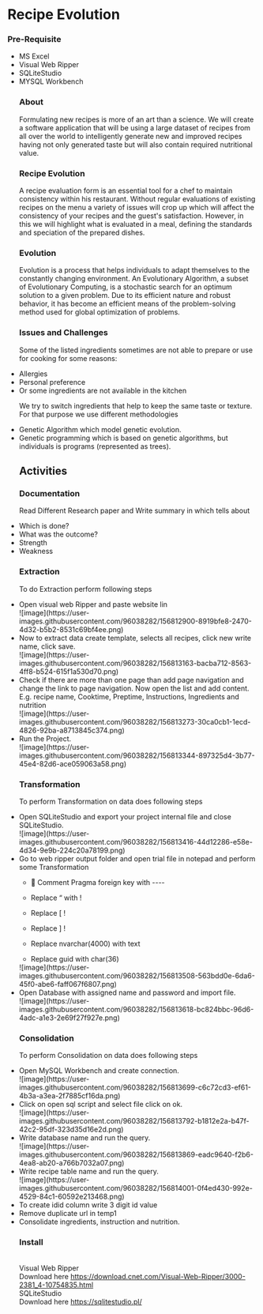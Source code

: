 # Recipe Evolution
### Pre-Requisite
<ul><li>MS Excel 
<li>Visual Web Ripper
<li>SQLiteStudio
<li>MYSQL Workbench

### About 
<p>Formulating new recipes is more of an art than a science. We will create a software application that will be using a large dataset of recipes from all over the world to intelligently generate new and improved recipes having not only generated taste but will also contain required nutritional value. <p/>

### Recipe Evolution
  <p>A recipe evaluation form is an essential tool for a chef to maintain consistency within his restaurant. Without regular evaluations of existing recipes on the menu a variety of issues will crop up which will affect the consistency of your recipes and the guest's satisfaction. However, in this we will highlight what is evaluated in a meal, defining the standards and speciation of the prepared dishes.</p>

### Evolution
  <p>Evolution is a process that helps individuals to adapt themselves to the constantly changing environment. An Evolutionary Algorithm, a subset of Evolutionary Computing, is a stochastic search for an optimum solution to a given problem. Due to its efficient nature and robust behavior, it has become an efficient means of the problem-solving method used for global optimization of problems.</p>
  
### Issues and Challenges
  <p>Some of the listed ingredients sometimes are not able to prepare or use for cooking for some reasons:</p>
  <li>Allergies</li>
  <li>Personal preference</li>
  <li>	Or some ingredients are not available in the kitchen</li>
  <p>We try to switch ingredients that help to keep the same taste or texture. For that purpose we use different methodologies </p>
  <li>Genetic Algorithm which model genetic evolution.</li>
  <li>Genetic programming which is based on genetic algorithms, but individuals is programs (represented as trees).</li>

## Activities
  
### Documentation 
 <p>Read Different Research paper and Write summary in which tells about </p>
<li>Which is done?</li>
<li>What was the outcome?</li>
<li>Strength</li>
  <li>Weakness</li>
  
### Extraction 
  <p>To do Extraction perform following steps</p>
  <li>Open visual web Ripper and paste website lin</li>
  ![image](https://user-images.githubusercontent.com/96038282/156812900-8919bfe8-2470-4d32-b5b2-8531c69bf4ee.png)
  <li>Now to extract data create template, selects all recipes, click new write name, click save.</li>
  ![image](https://user-images.githubusercontent.com/96038282/156813163-bacba712-8563-4ff8-b524-615f1a530d70.png)
  <li>Check if there are more than one page than add page navigation and change the link to page navigation. Now open the list and add content. E.g. recipe name, Cooktime, Preptime, Instructions, Ingredients and nutrition</li>
  ![image](https://user-images.githubusercontent.com/96038282/156813273-30ca0cb1-1ecd-4826-92ba-a8713845c374.png)
  <li>Run the Project. </li>
  ![image](https://user-images.githubusercontent.com/96038282/156813344-897325d4-3b77-45e4-82d6-ace059063a58.png)
 
### Transformation 
  <p>To perform Transformation on data does following steps </p>
  <li>Open SQLiteStudio and export your project internal file and close SQLiteStudio.</li>
  ![image](https://user-images.githubusercontent.com/96038282/156813416-44d12286-e58e-4d34-9e9b-224c20a78199.png)
  <li>Go to web ripper output folder and open trial file in notepad and perform some Transformation </li>
  <ul><li>	Comment Pragma foreign key with ----</ul></li>
<ul><li>Replace “ with !	</ul></li>
<ul><li>Replace [ !</ul></li>
<ul><li>Replace ] !</ul></li>
<ul><li>Replace nvarchar(4000) with text</ul></li>
<ul><li>Replace guid with char(36)</ul></li>
![image](https://user-images.githubusercontent.com/96038282/156813508-563bdd0e-6da6-45f0-abe6-faff067f6807.png)
<li>Open Database with assigned name and password and import file.</li>
![image](https://user-images.githubusercontent.com/96038282/156813618-bc824bbc-96d6-4adc-a1e3-2e69f27f927e.png)

### Consolidation 
<p>To perform Consolidation on data does following steps</p> 
<li>Open MySQL Workbench and create connection.</li>
![image](https://user-images.githubusercontent.com/96038282/156813699-c6c72cd3-ef61-4b3a-a3ea-2f7885cf16da.png)
<li>Click on open sql script and select file click on ok.</li>
![image](https://user-images.githubusercontent.com/96038282/156813792-b1812e2a-b47f-42c2-95df-323d35d16e2d.png)
<li>Write database name and run the query.</li>
![image](https://user-images.githubusercontent.com/96038282/156813869-eadc9640-f2b6-4ea8-ab20-a766b7032a07.png)
<li>Write recipe table name and run the query.</li>
![image](https://user-images.githubusercontent.com/96038282/156814001-0f4ed430-992e-4529-84c1-60592e213468.png)
<li>To create idid column write 3 digit id value 
<li>Remove duplicate url in temp1 
<li>Consolidate ingredients, instruction and nutrition. 

### Install 
<br>Visual Web Ripper 
<br>Download here https://download.cnet.com/Visual-Web-Ripper/3000-2381_4-10754835.html
<br>SQLiteStudio 
<br>Download here https://sqlitestudio.pl/


